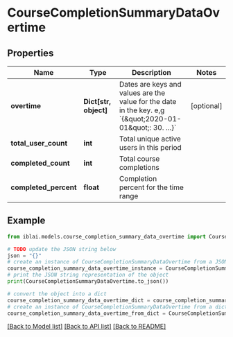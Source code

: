 # CourseCompletionSummaryDataOvertime


## Properties

Name | Type | Description | Notes
------------ | ------------- | ------------- | -------------
**overtime** | **Dict[str, object]** | Dates are keys and values are the value for the date in the key. e,g &#x60;{\&quot;2020-01-01\&quot;: 30. ...}&#x60; | [optional] 
**total_user_count** | **int** | Total unique active users in this period | 
**completed_count** | **int** | Total course completions | 
**completed_percent** | **float** | Completion percent for the time range | 

## Example

```python
from iblai.models.course_completion_summary_data_overtime import CourseCompletionSummaryDataOvertime

# TODO update the JSON string below
json = "{}"
# create an instance of CourseCompletionSummaryDataOvertime from a JSON string
course_completion_summary_data_overtime_instance = CourseCompletionSummaryDataOvertime.from_json(json)
# print the JSON string representation of the object
print(CourseCompletionSummaryDataOvertime.to_json())

# convert the object into a dict
course_completion_summary_data_overtime_dict = course_completion_summary_data_overtime_instance.to_dict()
# create an instance of CourseCompletionSummaryDataOvertime from a dict
course_completion_summary_data_overtime_from_dict = CourseCompletionSummaryDataOvertime.from_dict(course_completion_summary_data_overtime_dict)
```
[[Back to Model list]](../README.md#documentation-for-models) [[Back to API list]](../README.md#documentation-for-api-endpoints) [[Back to README]](../README.md)


